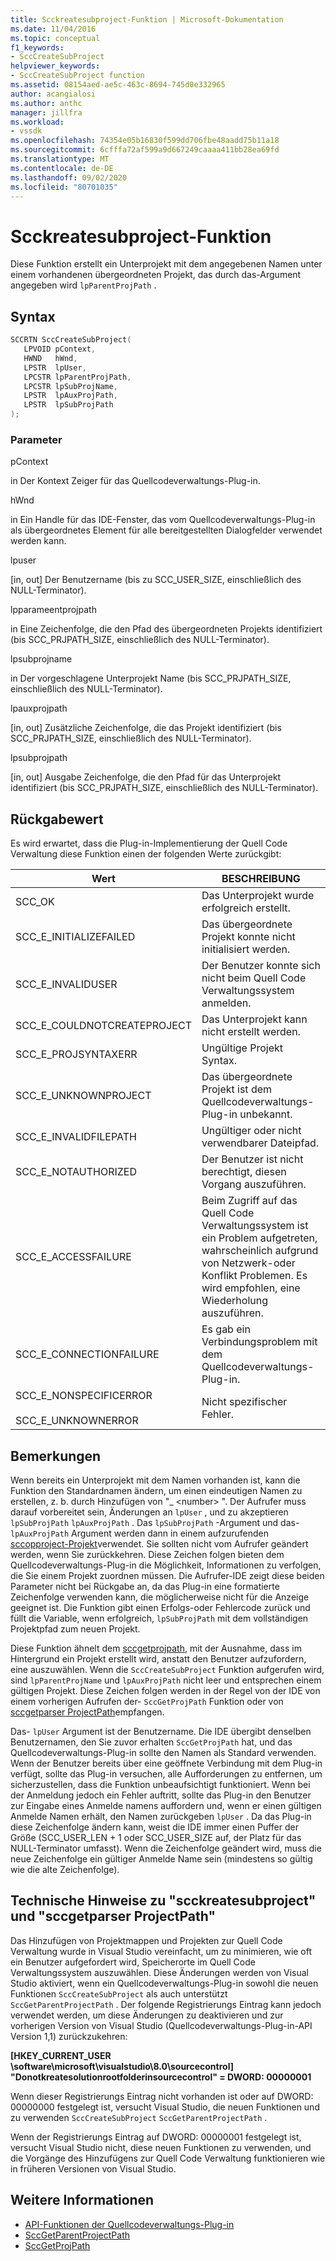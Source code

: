 ```yaml
---
title: Scckreatesubproject-Funktion | Microsoft-Dokumentation
ms.date: 11/04/2016
ms.topic: conceptual
f1_keywords:
- SccCreateSubProject
helpviewer_keywords:
- SccCreateSubProject function
ms.assetid: 08154aed-ae5c-463c-8694-745d0e332965
author: acangialosi
ms.author: anthc
manager: jillfra
ms.workload:
- vssdk
ms.openlocfilehash: 74354e05b16830f599dd706fbe48aadd75b11a18
ms.sourcegitcommit: 6cfffa72af599a9d667249caaaa411bb28ea69fd
ms.translationtype: MT
ms.contentlocale: de-DE
ms.lasthandoff: 09/02/2020
ms.locfileid: "80701035"
---
```

# <a name="scccreatesubproject-function"></a>Scckreatesubproject-Funktion
Diese Funktion erstellt ein Unterprojekt mit dem angegebenen Namen unter einem vorhandenen übergeordneten Projekt, das durch das-Argument angegeben wird `lpParentProjPath` .

## <a name="syntax"></a>Syntax

```cpp
SCCRTN SccCreateSubProject(
   LPVOID pContext,
   HWND   hWnd,
   LPSTR  lpUser,
   LPCSTR lpParentProjPath,
   LPCSTR lpSubProjName,
   LPSTR  lpAuxProjPath,
   LPSTR  lpSubProjPath
);
```

### <a name="parameters"></a>Parameter
 pContext

in Der Kontext Zeiger für das Quellcodeverwaltungs-Plug-in.

 hWnd

in Ein Handle für das IDE-Fenster, das vom Quellcodeverwaltungs-Plug-in als übergeordnetes Element für alle bereitgestellten Dialogfelder verwendet werden kann.

 lpuser

[in, out] Der Benutzername (bis zu SCC_USER_SIZE, einschließlich des NULL-Terminator).

 lpparameentprojpath

in Eine Zeichenfolge, die den Pfad des übergeordneten Projekts identifiziert (bis SCC_PRJPATH_SIZE, einschließlich des NULL-Terminator).

 lpsubprojname

in Der vorgeschlagene Unterprojekt Name (bis SCC_PRJPATH_SIZE, einschließlich des NULL-Terminator).

 lpauxprojpath

[in, out] Zusätzliche Zeichenfolge, die das Projekt identifiziert (bis SCC_PRJPATH_SIZE, einschließlich des NULL-Terminator).

 lpsubprojpath

[in, out] Ausgabe Zeichenfolge, die den Pfad für das Unterprojekt identifiziert (bis SCC_PRJPATH_SIZE, einschließlich des NULL-Terminator).

## <a name="return-value"></a>Rückgabewert
 Es wird erwartet, dass die Plug-in-Implementierung der Quell Code Verwaltung diese Funktion einen der folgenden Werte zurückgibt:

|Wert|BESCHREIBUNG|
|-----------|-----------------|
|SCC_OK|Das Unterprojekt wurde erfolgreich erstellt.|
|SCC_E_INITIALIZEFAILED|Das übergeordnete Projekt konnte nicht initialisiert werden.|
|SCC_E_INVALIDUSER|Der Benutzer konnte sich nicht beim Quell Code Verwaltungssystem anmelden.|
|SCC_E_COULDNOTCREATEPROJECT|Das Unterprojekt kann nicht erstellt werden.|
|SCC_E_PROJSYNTAXERR|Ungültige Projekt Syntax.|
|SCC_E_UNKNOWNPROJECT|Das übergeordnete Projekt ist dem Quellcodeverwaltungs-Plug-in unbekannt.|
|SCC_E_INVALIDFILEPATH|Ungültiger oder nicht verwendbarer Dateipfad.|
|SCC_E_NOTAUTHORIZED|Der Benutzer ist nicht berechtigt, diesen Vorgang auszuführen.|
|SCC_E_ACCESSFAILURE|Beim Zugriff auf das Quell Code Verwaltungssystem ist ein Problem aufgetreten, wahrscheinlich aufgrund von Netzwerk-oder Konflikt Problemen. Es wird empfohlen, eine Wiederholung auszuführen.|
|SCC_E_CONNECTIONFAILURE|Es gab ein Verbindungsproblem mit dem Quellcodeverwaltungs-Plug-in.|
|SCC_E_NONSPECIFICERROR<br /><br /> SCC_E_UNKNOWNERROR|Nicht spezifischer Fehler.|

## <a name="remarks"></a>Bemerkungen
 Wenn bereits ein Unterprojekt mit dem Namen vorhanden ist, kann die Funktion den Standardnamen ändern, um einen eindeutigen Namen zu erstellen, z. b. durch Hinzufügen von "_ \<number> ". Der Aufrufer muss darauf vorbereitet sein, Änderungen an `lpUser` , und zu akzeptieren `lpSubProjPath` `lpAuxProjPath` . Das `lpSubProjPath` -Argument und das- `lpAuxProjPath` Argument werden dann in einem aufzurufenden [sccopproject-Projekt](../extensibility/sccopenproject-function.md)verwendet. Sie sollten nicht vom Aufrufer geändert werden, wenn Sie zurückkehren. Diese Zeichen folgen bieten dem Quellcodeverwaltungs-Plug-in die Möglichkeit, Informationen zu verfolgen, die Sie einem Projekt zuordnen müssen. Die Aufrufer-IDE zeigt diese beiden Parameter nicht bei Rückgabe an, da das Plug-in eine formatierte Zeichenfolge verwenden kann, die möglicherweise nicht für die Anzeige geeignet ist. Die Funktion gibt einen Erfolgs-oder Fehlercode zurück und füllt die Variable, wenn erfolgreich, `lpSubProjPath` mit dem vollständigen Projektpfad zum neuen Projekt.

 Diese Funktion ähnelt dem [sccgetprojpath](../extensibility/sccgetprojpath-function.md), mit der Ausnahme, dass im Hintergrund ein Projekt erstellt wird, anstatt den Benutzer aufzufordern, eine auszuwählen. Wenn die `SccCreateSubProject` Funktion aufgerufen wird, sind `lpParentProjName` und `lpAuxProjPath` nicht leer und entsprechen einem gültigen Projekt. Diese Zeichen folgen werden in der Regel von der IDE von einem vorherigen Aufrufen der- `SccGetProjPath` Funktion oder von [sccgetparser ProjectPath](../extensibility/sccgetparentprojectpath-function.md)empfangen.

 Das- `lpUser` Argument ist der Benutzername. Die IDE übergibt denselben Benutzernamen, den Sie zuvor erhalten `SccGetProjPath` hat, und das Quellcodeverwaltungs-Plug-in sollte den Namen als Standard verwenden. Wenn der Benutzer bereits über eine geöffnete Verbindung mit dem Plug-in verfügt, sollte das Plug-in versuchen, alle Aufforderungen zu entfernen, um sicherzustellen, dass die Funktion unbeaufsichtigt funktioniert. Wenn bei der Anmeldung jedoch ein Fehler auftritt, sollte das Plug-in den Benutzer zur Eingabe eines Anmelde namens auffordern und, wenn er einen gültigen Anmelde Namen erhält, den Namen zurückgeben `lpUser` . Da das Plug-in diese Zeichenfolge ändern kann, weist die IDE immer einen Puffer der Größe (SCC_USER_LEN + 1 oder SCC_USER_SIZE auf, der Platz für das NULL-Terminator umfasst). Wenn die Zeichenfolge geändert wird, muss die neue Zeichenfolge ein gültiger Anmelde Name sein (mindestens so gültig wie die alte Zeichenfolge).

## <a name="technical-notes-for-scccreatesubproject-and-sccgetparentprojectpath"></a>Technische Hinweise zu "scckreatesubproject" und "sccgetparser ProjectPath"
 Das Hinzufügen von Projektmappen und Projekten zur Quell Code Verwaltung wurde in Visual Studio vereinfacht, um zu minimieren, wie oft ein Benutzer aufgefordert wird, Speicherorte im Quell Code Verwaltungssystem auszuwählen. Diese Änderungen werden von Visual Studio aktiviert, wenn ein Quellcodeverwaltungs-Plug-in sowohl die neuen Funktionen `SccCreateSubProject` als auch unterstützt `SccGetParentProjectPath` . Der folgende Registrierungs Eintrag kann jedoch verwendet werden, um diese Änderungen zu deaktivieren und zur vorherigen Version von Visual Studio (Quellcodeverwaltungs-Plug-in-API Version 1,1) zurückzukehren:

 **[HKEY_CURRENT_USER \software\microsoft\visualstudio\8.0\sourcecontrol] "Donotkreatesolutionrootfolderinsourcecontrol" = DWORD: 00000001**

 Wenn dieser Registrierungs Eintrag nicht vorhanden ist oder auf DWORD: 00000000 festgelegt ist, versucht Visual Studio, die neuen Funktionen und zu verwenden `SccCreateSubProject` `SccGetParentProjectPath` .

 Wenn der Registrierungs Eintrag auf DWORD: 00000001 festgelegt ist, versucht Visual Studio nicht, diese neuen Funktionen zu verwenden, und die Vorgänge des Hinzufügens zur Quell Code Verwaltung funktionieren wie in früheren Versionen von Visual Studio.

## <a name="see-also"></a>Weitere Informationen
- [API-Funktionen der Quellcodeverwaltungs-Plug-in](../extensibility/source-control-plug-in-api-functions.md)
- [SccGetParentProjectPath](../extensibility/sccgetparentprojectpath-function.md)
- [SccGetProjPath](../extensibility/sccgetprojpath-function.md)
